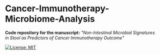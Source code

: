 # Cancer-Immunotherapy-Microbiome-Analysis  
**Code repository for the manuscript:** *"Non-Intestinal Microbial Signatures in Stool as Predictors of Cancer Immunotherapy Outcome"*

[![License: MIT](https://img.shields.io/badge/License-MIT-blue.svg)](https://opensource.org/licenses/MIT) 

